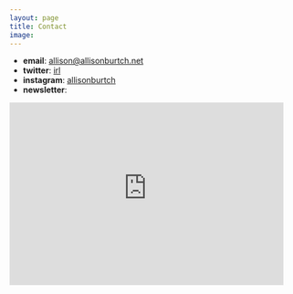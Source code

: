 ```yaml
---
layout: page
title: Contact
image: 
---
```


* **email**: allison@allisonburtch.net
* **twitter**: [irl](twitter.com/irl)
* **instagram**: [allisonburtch](instagram.com/allisonburtch)
* **newsletter**: 
<iframe width="480" height="320" src="https://allisonburtch.substack.com/embed" frameborder="0" scrolling="no"></iframe>